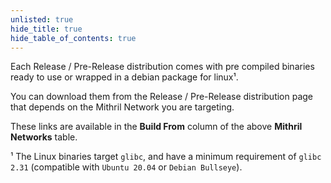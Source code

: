 ```yaml
---
unlisted: true
hide_title: true
hide_table_of_contents: true
---
```


Each Release / Pre-Release distribution comes with pre compiled binaries ready to use or wrapped in a debian package
for linux¹.

You can download them from the Release / Pre-Release distribution page that depends on the Mithril Network you
are targeting.

These links are available in the **Build From** column of the above **Mithril Networks** table.

¹ The Linux binaries target `glibc`, and have a minimum requirement of `glibc 2.31` (compatible with `Ubuntu 20.04`
or `Debian Bullseye`).
